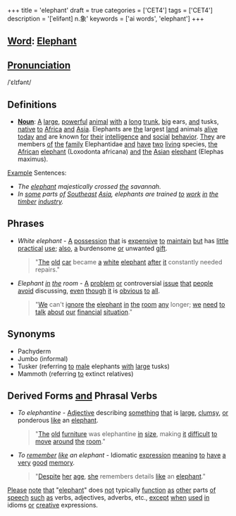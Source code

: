 +++
title = 'elephant'
draft = true
categories = ['CET4']
tags = ['CET4']
description = '[ˈelifənt] n.象'
keywords = ['ai words', 'elephant']
+++

## [Word](/en/post/word/): [Elephant](/en/post/elephant/)

## [Pronunciation](/en/post/pronunciation/)
/ˈɛlɪfənt/

## Definitions
- **[Noun](/en/post/noun/)**: [A](/en/post/a/) [large](/en/post/large/), [powerful](/en/post/powerful/) [animal](/en/post/animal/) [with](/en/post/with/) [a](/en/post/a/) [long](/en/post/long/) [trunk](/en/post/trunk/), [big](/en/post/big/) ears, [and](/en/post/and/) tusks, [native](/en/post/native/) [to](/en/post/to/) [Africa](/en/post/africa/) [and](/en/post/and/) [Asia](/en/post/asia/). Elephants are [the](/en/post/the/) largest [land](/en/post/land/) animals [alive](/en/post/alive/) [today](/en/post/today/) [and](/en/post/and/) are known [for](/en/post/for/) [their](/en/post/their/) [intelligence](/en/post/intelligence/) [and](/en/post/and/) [social](/en/post/social/) [behavior](/en/post/behavior/). [They](/en/post/they/) are members [of](/en/post/of/) [the](/en/post/the/) [family](/en/post/family/) Elephantidae [and](/en/post/and/) [have](/en/post/have/) [two](/en/post/two/) [living](/en/post/living/) species, [the](/en/post/the/) [African](/en/post/african/) [elephant](/en/post/elephant/) (Loxodonta africana) [and](/en/post/and/) [the](/en/post/the/) [Asian](/en/post/asian/) [elephant](/en/post/elephant/) (Elephas maximus).

[Example](/en/post/example/) Sentences:
- _The [elephant](/en/post/elephant/) majestically crossed [the](/en/post/the/) savannah._
- _In [some](/en/post/some/) parts [of](/en/post/of/) [Southeast](/en/post/southeast/) [Asia](/en/post/asia/), elephants are trained [to](/en/post/to/) [work](/en/post/work/) [in](/en/post/in/) [the](/en/post/the/) [timber](/en/post/timber/) [industry](/en/post/industry/)._

## Phrases
- _White elephant_ - [A](/en/post/a/) [possession](/en/post/possession/) [that](/en/post/that/) is [expensive](/en/post/expensive/) [to](/en/post/to/) [maintain](/en/post/maintain/) [but](/en/post/but/) has [little](/en/post/little/) [practical](/en/post/practical/) [use](/en/post/use/); [also](/en/post/also/), [a](/en/post/a/) burdensome [or](/en/post/or/) unwanted [gift](/en/post/gift/).
  > "[The](/en/post/the/) [old](/en/post/old/) [car](/en/post/car/) became [a](/en/post/a/) [white](/en/post/white/) [elephant](/en/post/elephant/) [after](/en/post/after/) [it](/en/post/it/) constantly needed repairs."
  
- _Elephant [in](/en/post/in/) [the](/en/post/the/) room_ - [A](/en/post/a/) [problem](/en/post/problem/) [or](/en/post/or/) controversial [issue](/en/post/issue/) [that](/en/post/that/) [people](/en/post/people/) [avoid](/en/post/avoid/) discussing, [even](/en/post/even/) [though](/en/post/though/) [it](/en/post/it/) is [obvious](/en/post/obvious/) [to](/en/post/to/) [all](/en/post/all/).
  > "[We](/en/post/we/) can't [ignore](/en/post/ignore/) [the](/en/post/the/) [elephant](/en/post/elephant/) [in](/en/post/in/) [the](/en/post/the/) [room](/en/post/room/) [any](/en/post/any/) longer; [we](/en/post/we/) [need](/en/post/need/) [to](/en/post/to/) [talk](/en/post/talk/) [about](/en/post/about/) [our](/en/post/our/) [financial](/en/post/financial/) [situation](/en/post/situation/)."

## Synonyms
- Pachyderm
- Jumbo (informal)
- Tusker (referring [to](/en/post/to/) [male](/en/post/male/) elephants [with](/en/post/with/) [large](/en/post/large/) tusks)
- Mammoth (referring [to](/en/post/to/) extinct relatives)

## Derived Forms [and](/en/post/and/) Phrasal Verbs
- _To elephantine_ - [Adjective](/en/post/adjective/) describing [something](/en/post/something/) [that](/en/post/that/) is [large](/en/post/large/), [clumsy](/en/post/clumsy/), [or](/en/post/or/) ponderous [like](/en/post/like/) an [elephant](/en/post/elephant/).
  > "[The](/en/post/the/) [old](/en/post/old/) [furniture](/en/post/furniture/) was elephantine [in](/en/post/in/) [size](/en/post/size/), making [it](/en/post/it/) [difficult](/en/post/difficult/) [to](/en/post/to/) [move](/en/post/move/) [around](/en/post/around/) [the](/en/post/the/) [room](/en/post/room/)."
  
- _To [remember](/en/post/remember/) [like](/en/post/like/) an elephant_ - Idiomatic [expression](/en/post/expression/) [meaning](/en/post/meaning/) [to](/en/post/to/) [have](/en/post/have/) [a](/en/post/a/) [very](/en/post/very/) [good](/en/post/good/) [memory](/en/post/memory/).
  > "[Despite](/en/post/despite/) [her](/en/post/her/) [age](/en/post/age/), [she](/en/post/she/) remembers details [like](/en/post/like/) an [elephant](/en/post/elephant/)." 

[Please](/en/post/please/) [note](/en/post/note/) [that](/en/post/that/) "[elephant](/en/post/elephant/)" does [not](/en/post/not/) typically [function](/en/post/function/) [as](/en/post/as/) [other](/en/post/other/) parts [of](/en/post/of/) [speech](/en/post/speech/) [such](/en/post/such/) [as](/en/post/as/) verbs, adjectives, adverbs, etc., [except](/en/post/except/) [when](/en/post/when/) [used](/en/post/used/) [in](/en/post/in/) idioms [or](/en/post/or/) [creative](/en/post/creative/) expressions.
